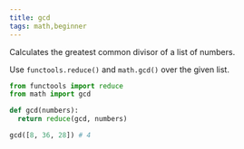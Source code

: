 ```yaml
---
title: gcd
tags: math,beginner
---
```


Calculates the greatest common divisor of a list of numbers.

Use `functools.reduce()` and `math.gcd()` over the given list.

```py
from functools import reduce
from math import gcd

def gcd(numbers):
  return reduce(gcd, numbers)
```

```py
gcd([8, 36, 28]) # 4
```
